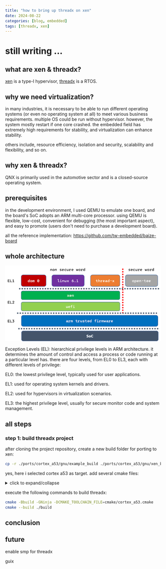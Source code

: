 ```yaml
---
title: "how to bring up threadx on xen"
date: 2024-08-22
categories: [blog, embedded]
tags: [threadx, xen]
---
```


# still writing ...

## what are xen & threadx?
[xen](https://xenproject.org) is a type-I hypervisor, [threadx](https://threadx.io) is a RTOS.

## why we need virtualization?
in many industries, it is necessary to be able to run different operating systems (or even no operating system at all) to meet various business requirements. multiple OS could be run without hypervisor. however, the system mostly restart if one core crashed. the embedded field has extremely high requirements for stability, and virtualization can enhance stability.

others include, resource efficiency, isolation and security, scalability and flexibility, and so on.

## why xen & threadx?
QNX is primarily used in the automotive sector and is a closed-source operating system.

## prerequisites
in the development environment, I used QEMU to emulate one board, and the board's SoC adopts an ARM multi-core processor. using QEMU is flexible, low-cost, convenient for debugging (the most important aspect), and easy to promote (users don't need to purchase a development board).

all the reference implementation: <https://github.com/tw-embedded/baize-board>

## whole architecture
![architecture image](../assets/2024.08/picture1.png)

Exception Levels (EL): hierarchical privilege levels in ARM architecture. it determines the amount of control and access a process or code running at a particular level has. there are four levels, from EL0 to EL3, each with different levels of privilege:

EL0: the lowest privilege level, typically used for user applications.

EL1: used for operating system kernels and drivers.

EL2: used for hypervisors in virtualization scenarios.

EL3: the highest privilege level, usually for secure monitor code and system management.

## all steps
### step 1: build threadx project
after cloning the project repository, create a new build folder for porting to xen:

```bash
cp -r ./ports/cortex_a53/gnu/example_build ./ports/cortex_a53/gnu/xen_build
```

yes, here i selected cortex a53 as target. add several cmake files:

<details>
<summary>click to expand/collapse</summary>

```diff
cmake/aarch64-linux-gnu.cmake
cmake/cortex_a53.cmake
ports/cortex_a53/gnu/CMakeLists.txt

+target_sources(${PROJECT_NAME} PRIVATE
+	${CMAKE_CURRENT_LIST_DIR}/src/tx_initialize_low_level.S
+	${CMAKE_CURRENT_LIST_DIR}/src/tx_thread_context_restore.S
+	${CMAKE_CURRENT_LIST_DIR}/src/tx_thread_context_save.S
+	${CMAKE_CURRENT_LIST_DIR}/src/tx_thread_fp_disable.c
+	${CMAKE_CURRENT_LIST_DIR}/src/tx_thread_fp_enable.c
+	${CMAKE_CURRENT_LIST_DIR}/src/tx_thread_interrupt_control.S
+	${CMAKE_CURRENT_LIST_DIR}/src/tx_thread_interrupt_disable.S
+	${CMAKE_CURRENT_LIST_DIR}/src/tx_thread_interrupt_restore.S
+	${CMAKE_CURRENT_LIST_DIR}/src/tx_thread_schedule.S
+	${CMAKE_CURRENT_LIST_DIR}/src/tx_thread_stack_build.S
+	${CMAKE_CURRENT_LIST_DIR}/src/tx_thread_system_return.S
+	${CMAKE_CURRENT_LIST_DIR}/src/tx_timer_interrupt.S
+)
+
+target_include_directories(${PROJECT_NAME} PUBLIC
+    ${CMAKE_CURRENT_LIST_DIR}/inc
+)
```

</details>

execute the following commands to build threadx:

```bash
cmake -Bbuild -GNinja -DCMAKE_TOOLCHAIN_FILE=cmake/cortex_a53.cmake
cmake --build ./build
```

## conclusion

## future
enable smp for threadx

guix

